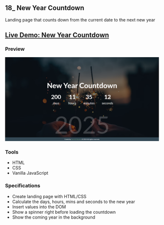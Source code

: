 ## 18_ New Year Countdown

Landing page that counts down from the current date to the next new year

## [Live Demo: New Year Countdown](https://18-new-year-countdown-gdbecker.replit.app/)

### Preview

!["HomePage"](./HomePage.png)

### Tools
- HTML
- CSS
- Vanilla JavaScript

### Specifications
- Create landing page with HTML/CSS
- Calculate the days, hours, mins and seconds to the new year
- Insert values into the DOM
- Show a spinner right before loading the countdown
- Show the coming year in the background